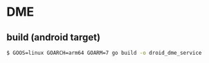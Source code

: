 # DME

## build (android target)

```bash
$ GOOS=linux GOARCH=arm64 GOARM=7 go build -o droid_dme_service
```

